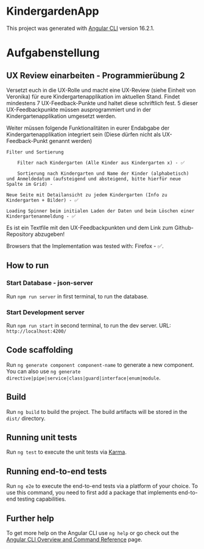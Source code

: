# KindergardenApp

This project was generated with [Angular CLI](https://github.com/angular/angular-cli) version 16.2.1.

# Aufgabenstellung

## UX Review einarbeiten - Programmierübung 2

Versetzt euch in die UX-Rolle und macht eine UX-Review (siehe Einheit von Veronika) für eure Kindergartenapplikation im aktuellen Stand. Findet mindestens 7 UX-Feedback-Punkte und haltet diese schriftlich fest. 5 dieser UX-Feedbackpunkte müssen ausprogrammiert und in der Kindergartenapplikation umgesetzt werden.

Weiter müssen folgende Funktionalitäten in eurer Endabgabe der Kindergartenapplikation integriert sein (Diese dürfen nicht als UX-Feedback-Punkt genannt werden)

    Filter und Sortierung

        Filter nach Kindergarten (Alle Kinder aus Kindergarten x) - ✅

        Sortierung nach Kindergarten und Name der Kinder (alphabetisch) und Anmeldedatum (aufsteigend und absteigend, bitte hierfür neue Spalte im Grid) - 

    Neue Seite mit Detailansicht zu jedem Kindergarten (Info zu Kindergarten + Bilder) - ✅

    Loading Spinner beim initialen Laden der Daten und beim Löschen einer Kindergartenanmeldung - ✅

Es ist ein Textfile mit den UX-Feedbackpunkten und dem Link zum Github-Repository abzugeben!


Browsers that the Implementation was tested with: Firefox - ✅.

## How to run

### Start Database - json-server

Run `npm run server` in first terminal, to run the database.

### Start Development server

Run `npm run start` in second terminal, to run the dev server.
URL: `http://localhost:4200/`

## Code scaffolding

Run `ng generate component component-name` to generate a new component. You can also use `ng generate directive|pipe|service|class|guard|interface|enum|module`.

## Build

Run `ng build` to build the project. The build artifacts will be stored in the `dist/` directory.

## Running unit tests

Run `ng test` to execute the unit tests via [Karma](https://karma-runner.github.io).

## Running end-to-end tests

Run `ng e2e` to execute the end-to-end tests via a platform of your choice. To use this command, you need to first add a package that implements end-to-end testing capabilities.

## Further help

To get more help on the Angular CLI use `ng help` or go check out the [Angular CLI Overview and Command Reference](https://angular.io/cli) page.
